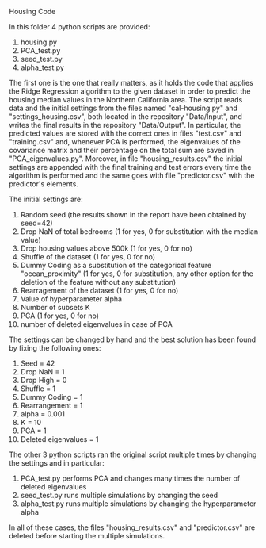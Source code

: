 Housing Code

In this folder 4 python scripts are provided:
1) housing.py
2) PCA_test.py
3) seed_test.py
4) alpha_test.py

The first one is the one that really matters, as it holds the code that applies the Ridge Regression algorithm to the given dataset in order to predict the housing median values in the Northern California area.
The script reads data and the initial settings from the files named "cal-housing.py" and "settings_housing.csv", both located in the repository "Data/Input", and writes the final results in the repository "Data/Output".
In particular, the predicted values are stored with the correct ones in files "test.csv" and "training.csv" and, whenever PCA is performed, the eigenvalues of the covariance matrix and their percentage on the total sum are saved in "PCA_eigenvalues.py".
Moreover, in file "housing_results.csv" the initial settings are appended with the final training and test errors every time the algorithm is performed and the same goes with file "predictor.csv" with the predictor's elements.

The initial settings are:
1) Random seed (the results shown in the report have been obtained by seed=42)
2) Drop NaN of total bedrooms (1 for yes, 0 for substitution with the median value)
3) Drop housing values above 500k (1 for yes, 0 for no)
4) Shuffle of the dataset (1 for yes, 0 for no)
5) Dummy Coding as a substitution of the categorical feature "ocean_proximity" (1 for yes, 0 for substitution, any other option for the deletion of the feature without any substitution)
6) Rearragement of the dataset (1 for yes, 0 for no)
7) Value of hyperparameter alpha
8) Number of subsets K 
9) PCA (1 for yes, 0 for no)
10) number of deleted eigenvalues in case of PCA

The settings can be changed by hand and the best solution has been found by fixing the following ones:

1) Seed = 42
2) Drop NaN = 1
3) Drop High = 0
4) Shuffle = 1
5) Dummy Coding = 1
6) Rearrangement = 1
7) alpha = 0.001
8) K = 10
9) PCA = 1
10) Deleted eigenvalues = 1

The other 3 python scripts ran the original script multiple times by changing the settings and in particular:
1) PCA_test.py performs PCA and changes many times the number of deleted eigenvalues 
2) seed_test.py runs multiple simulations by changing the seed
3) alpha_test.py runs multiple simulations by changing the hyperparameter alpha

In all of these cases, the files "housing_results.csv" and "predictor.csv" are deleted before starting the multiple simulations.

